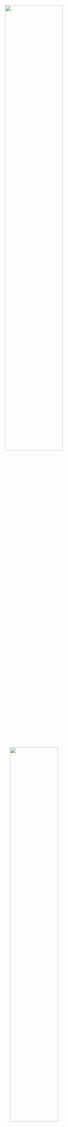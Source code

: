 <div align="center">
<img width = "60%" src="https://64.media.tumblr.com/530a3b9f2805d724a9863af25ddb8b35/0e39997d26b00f7f-ff/s1280x1920/e4a41eb428a3e9c6b572cc0c391d91ecd03f260f.pnj">
<img width = "55%" src="https://64.media.tumblr.com/e6467fe24e192aee5494f5dca029fef0/abd43fd6b15dc4e8-7b/s1280x1920/752eeedf1c5350bfa9c36664b72a38e50171a22b.pnj">
<img width = "60%" src="https://64.media.tumblr.com/639a0e3907df46c9b4af7375da481713/0e39997d26b00f7f-01/s1280x1920/493975f1030fdf0172ae29709cdb74f788c3996b.pnj">
<img width = "65%" src="https://64.media.tumblr.com/2dae6c07f98fe70820912484d2d9c1e9/abd43fd6b15dc4e8-c5/s2048x3072/3a082f05ce96316b535dfc5748464c8c78574a05.jpg">
  
➥GO5YUU
➠2003
➠He/Him

<img width = "55%" src="https://64.media.tumblr.com/258ce04ef8e781c91b2e6e7578213c25/fe819061e7095077-c8/s1280x1920/7204a6554144dd43fa94cc84c49625307465db2f.jpg">

─── Chronically AFK ── დ ── Whisp 2 Int ───

۩❦۩¤═══¤ Profic ¤═══¤۩❦۩

≪ °Read Strawpage ≫ °❈° ≪ Leave a gimmick° ≫
